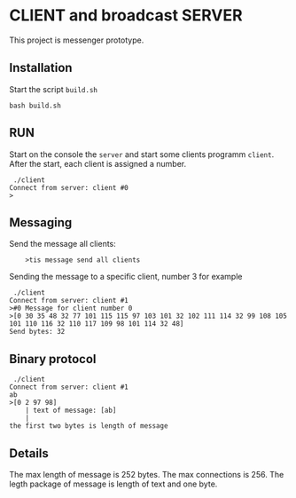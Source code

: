 # CLIENT and broadcast SERVER

This project is messenger prototype.

## Installation
Start the script `build.sh`

    bash build.sh

## RUN
Start on the console the `server` and start some clients programm `client`. After the start, each client is assigned a number.   

	 ./client 
	Connect from server: client #0
	>


## Messaging

Send the message all clients:

		>tis message send all clients

Sending the message to a specific client, number 3 for example

	 ./client 
	Connect from server: client #1
	>#0 Message for client number 0
	>[0 30 35 48 32 77 101 115 115 97 103 101 32 102 111 114 32 99 108 105 101 110 116 32 110 117 109 98 101 114 32 48]
	Send bytes: 32

## Binary protocol

	 ./client 
	Connect from server: client #1
	ab
	>[0 2 97 98]
	    | text of message: [ab]
	    |
	the first two bytes is length of message

## Details
The max length of message is 252 bytes. The max connections is 256. The legth package of message is length of text and one byte. 



